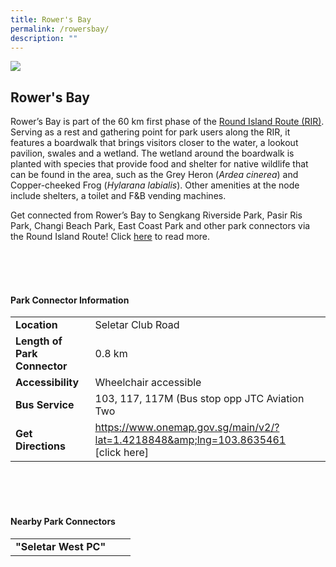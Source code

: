```yaml
---
title: Rower's Bay
permalink: /rowersbay/
description: ""
---
```

![](/images/rowersbay.jfif)

## Rower's Bay

Rower’s Bay is part of the 60 km first phase of the&nbsp;[Round Island Route (RIR)](https://www.nparks.gov.sg/sitecore/service/notfound.aspx?item=web%3a%7bB254FFA8-868F-4CED-9A7E-AA05AC86603D%7d%40en). Serving as a rest and gathering point for park users along the RIR, it features a boardwalk that brings visitors closer to the water, a lookout pavilion, swales and a wetland. The wetland around the boardwalk is planted with species that provide food and shelter for native wildlife that can be found in the area, such as the Grey Heron (_Ardea cinerea_) and Copper-cheeked Frog (_Hylarana labialis_). Other amenities at the node include shelters, a toilet and F&amp;B vending machines.

Get connected from Rower’s Bay to Sengkang Riverside Park, Pasir Ris Park, Changi Beach Park, East Coast Park and other park connectors via the Round Island Route! Click&nbsp;[here](https://www.nparks.gov.sg/sitecore/service/notfound.aspx?item=web%3a%7bB254FFA8-868F-4CED-9A7E-AA05AC86603D%7d%40en)&nbsp;to read more. <br>

<br>
<br>
<br>

#### Park Connector Information
|  |  |  |
| -------- | -------- | -------- |
| **Location** | Seletar Club Road |  |
| **Length of Park Connector** | 0.8 km   |  |
| **Accessibility** | Wheelchair accessible | |
| **Bus Service** | 103, 117, 117M (Bus stop opp JTC Aviation Two | |
| **Get Directions** | https://www.onemap.gov.sg/main/v2/?lat=1.4218848&amp;lng=103.8635461 [click here] | |

<br>
<br>
<br>	

#### Nearby Park Connectors
|   |  |  |
| -------- | -------- | -------- |
| **"Seletar West PC"** | | |
